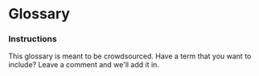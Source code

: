 # Glossary

### Instructions

This glossary is meant to be crowdsourced. Have a term that you want to include? Leave a comment and we'll add it in.

